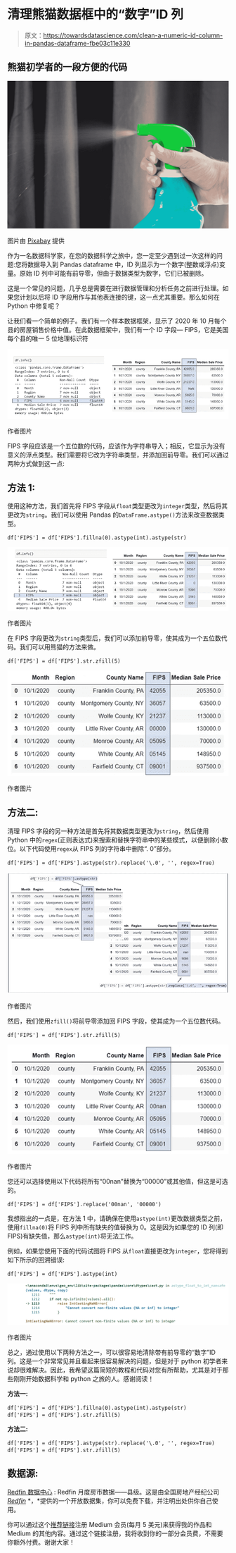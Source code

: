# 清理熊猫数据框中的“数字”ID 列

> 原文：<https://towardsdatascience.com/clean-a-numeric-id-column-in-pandas-dataframe-fbe03c11e330>

## 熊猫初学者的一段方便的代码

![](img/6cff62e9623d38cdf53bcaac793b38c9.png)

图片由 [Pixabay](https://pixabay.com/photos/disinfectant-spray-trigger-5093503/) 提供

作为一名数据科学家，在您的数据科学之旅中，您一定至少遇到过一次这样的问题:您将数据导入到 Pandas dataframe 中，ID 列显示为一个数字(整数或浮点)变量。原始 ID 列中可能有前导零，但由于数据类型为数字，它们已被删除。

这是一个常见的问题，几乎总是需要在进行数据管理和分析任务之前进行处理。如果您计划以后将 ID 字段用作与其他表连接的键，这一点尤其重要。那么如何在 Python 中修复呢？

让我们看一个简单的例子。我们有一个样本数据框架，显示了 2020 年 10 月每个县的房屋销售价格中值。在此数据框架中，我们有一个 ID 字段— FIPS，它是美国每个县的唯一 5 位地理标识符

![](img/54903f275a343cac557f66b54d3b1b2e.png)

作者图片

FIPS 字段应该是一个五位数的代码，应该作为字符串导入；相反，它显示为没有意义的浮点类型。我们需要将它改为字符串类型，并添加回前导零。我们可以通过两种方式做到这一点:

## 方法 1:

使用这种方法，我们首先将 FIPS 字段从`float`类型更改为`integer`类型，然后将其更改为`string`。我们可以使用 Pandas 的`DataFrame.astype()`方法来改变数据类型。

```
df['FIPS'] = df['FIPS'].fillna(0).astype(int).astype(str)
```

![](img/6be1dbcfa4bf27d69592aa356b08cc8f.png)

作者图片

在 FIPS 字段更改为`string`类型后，我们可以添加前导零，使其成为一个五位数代码。我们可以用熊猫的方法来做。

```
df['FIPS'] = df['FIPS'].str.zfill(5)
```

![](img/43566e3bc7ae4137f4d6688eaae58cf7.png)

作者图片

## 方法二:

清理 FIPS 字段的另一种方法是首先将其数据类型更改为`string`，然后使用 Python 中的`regex`(正则表达式)来搜索和替换字符串中的某些模式，以便删除小数位。以下代码使用`regex`从 FIPS 列的字符串中删除“. 0”部分。

```
df['FIPS'] = df['FIPS'].astype(str).replace('\.0', '', regex=True)
```

![](img/20546df529e65276a4753875f7850c61.png)

作者图片

然后，我们使用`zfill()`将前导零添加回 FIPS 字段，使其成为一个五位数代码。

```
df['FIPS'] = df['FIPS'].str.zfill(5)
```

![](img/931f522abf096e3e1d8764296ea79c3e.png)

作者图片

您还可以选择使用以下代码将所有“00nan”替换为“00000”或其他值，但这是可选的。

```
df['FIPS'] = df['FIPS'].replace('00nan', '00000')
```

我想指出的一点是，在方法 1 中，请确保在使用`astype(int)`更改数据类型之前，使用`fillna(0)`将 FIPS 列中所有缺失的值替换为 0。这是因为如果您的 ID 列(即 FIPS)有缺失值，那么`astype(int)`将无法工作。

例如，如果您使用下面的代码试图将 FIPS 从`float`直接更改为`integer`，您将得到如下所示的回溯错误:

```
df['FIPS'] = df['FIPS'].astype(int)
```

![](img/a760fc5dbced07d4f6cba1928a846147.png)

作者图片

总之，通过使用以下两种方法之一，可以很容易地清除带有前导零的“数字”ID 列。这是一个非常常见并且看起来很容易解决的问题，但是对于 python 初学者来说却很难解决。因此，我希望这篇简短的教程和代码对您有所帮助，尤其是对于那些刚刚开始数据科学和 python 之旅的人。感谢阅读！

**方法一:**

```
df['FIPS'] = df['FIPS'].fillna(0).astype(int).astype(str)
df['FIPS'] = df['FIPS'].str.zfill(5)
```

**方法二:**

```
df['FIPS'] = df['FIPS'].astype(str).replace('\.0', '', regex=True)
df['FIPS'] = df['FIPS'].str.zfill(5)
```

## 数据源:

[Redfin 数据中心](https://www.redfin.com/news/data-center/) : Redfin 月度房市数据——县级。这是由全国房地产经纪公司 [*Redfin*](https://www.redfin.com/news/data-center/) *，*提供的一个开放数据集，你可以免费下载，并注明出处供你自己使用。

你可以通过这个[推荐链接](https://medium.com/@insightsbees/membership)注册 Medium 会员(每月 5 美元)来获得我的作品和 Medium 的其他内容。通过这个链接注册，我将收到你的一部分会员费，不需要你额外付费。谢谢大家！